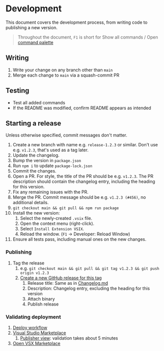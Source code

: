 # Development

This document covers the development process, from writing code to publishing a new version.

> Throughout the document, `F1` is short for Show all commands / Open [command palette](https://code.visualstudio.com/api/ux-guidelines/command-palette)

## Writing

1. Write your change on any branch other than `main`
1. Merge each change to `main` via a squash-commit PR

## Testing

-   Test all added commands
-   If the README was modified, confirm README appears as intended

## Starting a release

Unless otherwise specified, commit messages don't matter.

1. Create a new branch with name e.g. `release-1.2.3` or similar. Don't use e.g. `v1.2.3`, that's used as a tag later.
1. Update the changelog.
1. Bump the version in `package.json`
1. Run `npm i` to update `package-lock.json`
1. Commit the changes.
1. Open a PR. For style, the title of the PR should be e.g. `v1.2.3`. The PR description should contain the changelog entry, including the heading for this version.
1. Fix any remaining issues with the PR.
1. Merge the PR. Commit message should be e.g. `v1.2.3 (#456)`, no additional details.
1. `git checkout main && git pull && npm run package`
1. Install the new version:
    1. Select the newly-created `.vsix` file.
    1. Open the context menu (right-click).
    1. Select `Install Extension VSIX`.
    1. Reload the window. (`F1` -> Developer: Reload Window)
1. Ensure all tests pass, including manual ones on the new changes.

### Publishing

1. Tag the release
    1. e.g. `git checkout main && git pull && git tag v1.2.3 && git push origin v1.2.3`
    1. [Create a new GitHub release for this tag](https://github.com/mark-wiemer/vscode-autohotkey-plus-plus/tags)
        1. Release title: Same as in [Changelog.md](../Changelog.md)
        1. Description: Changelog entry, excluding the heading for this version
        1. Attach binary
        1. Publish release

### Validating deployment

1. [Deploy workflow](https://github.com/mark-wiemer/ahkpp/actions/workflows/deploy.yml)
1. [Visual Studio Marketplace](https://marketplace.visualstudio.com/items?itemName=mark-wiemer.vscode-autohotkey-plus-plus)
    1. [Publisher view](https://marketplace.visualstudio.com/manage/publishers/mark-wiemer): validation takes about 5 minutes
1. [Open VSX Marketplace](https://open-vsx.org/extension/mark-wiemer/vscode-autohotkey-plus-plus)
